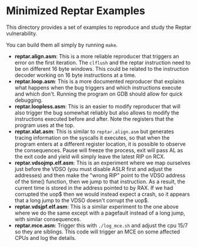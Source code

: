 # Minimized Reptar Examples

This directory provides a set of examples to reproduce and study the Reptar vulnerability.

You can build them all simply by running `make`.

- **reptar.align.asm**: This is a more reliable reproducer that triggers an error on the first iteration. The `clflush` and the reptar instruction need to be on different 16 byte windows. This could be related to the instruction decoder working on 16 byte instructions at a time.
- **reptar.loop.asm**: This is a more documented reproducer that explains what happens when the bug triggers and which instructions execute and which don't. Running the program on GDB should allow for quick debugging.
- **reptar.loopless.asm**: This is an easier to modify reproducer that will also trigger the bug somewhat reliably but also allows to modify the instructions executed before and after. Note the registers that the program uses at the top.
- **reptar.xlat.asm**: This is similar to `reptar.align.asm` but generates tracing information on the syscalls it executes, so that when the program enters at a different register location, it is possible to observe the consequences. Pause will freeze the process, exit will pass AL as the exit code and yield will simply leave the latest RIP on RCX.
- **reptar.vdsojmp.elf.asm**: This is an experiment where we map ourselves just before the VDSO (you must disable ASLR first and adjust the addresses) and then make the "wrong RIP" point to the VDSO address of the time() function, then we jump to that instruction. As a result, the current time is stored in the address pointed to by RAX. If we had corrupted the uop$ then we would instead expect a crash, so it appears that a long jump to the VDSO doesn't corrupt the uop$.
- **reptar.vdsjpf.elf.asm**: This is a similar experiment to the one above where we do the same except with a pagefault instead of a long jump, with similar consequences.
- **reptar.mce.asm**: Trigger this with `./log_mce.sh` and adjust the cpu 15/7 so they are siblings. This code will trigger an MCE on some affected CPUs and log the details.
